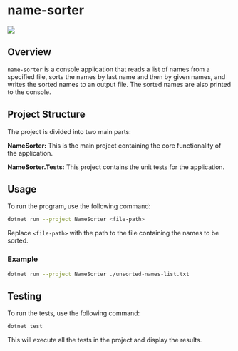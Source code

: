 # name-sorter
![](https://media.giphy.com/media/PDh7vdu40CnhS/giphy.gif?cid=790b7611m6g2yje7pxc05qyoyiu6kg8secumkanuwin0fwnt&ep=v1_gifs_search&rid=giphy.gif&ct=g)
## Overview
`name-sorter` is a console application that reads a list of names from a specified file, 
sorts the names by last name and then by given names, and writes the sorted names to an output file. 
The sorted names are also printed to the console.

## Project Structure
The project is divided into two main parts:

**NameSorter:**
This is the main project containing the core functionality of the application.

**NameSorter.Tests:**
This project contains the unit tests for the application.

## Usage
To run the program, use the following command:

```sh
dotnet run --project NameSorter <file-path>
```
Replace `<file-path>` with the path to the file containing the names to be sorted.

### Example
```sh
dotnet run --project NameSorter ./unsorted-names-list.txt
```

## Testing
To run the tests, use the following command:

```sh
dotnet test
```
This will execute all the tests in the project and display the results.